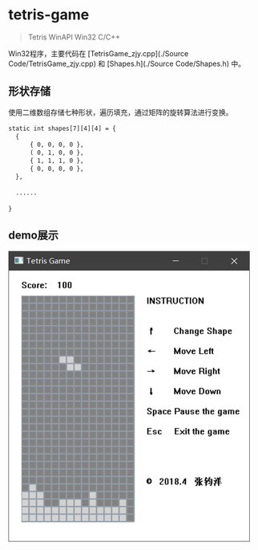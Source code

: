 # tetris-game

> Tetris WinAPI Win32 C/C++

Win32程序，主要代码在 [TetrisGame_zjy.cpp](./Source Code/TetrisGame_zjy.cpp) 和 [Shapes.h](./Source Code/Shapes.h) 中。

## 形状存储

使用二维数组存储七种形状，遍历填充，通过矩阵的旋转算法进行变换。

```
static int shapes[7][4][4] = {
  {
      { 0, 0, 0, 0 },
      ( 0, 1, 0, 0 },
      { 1, 1, 1, 0 },
      { 0, 0, 0, 0 },
  },
  
  ......

}

```

## demo展示

![demo](./demo.png)

